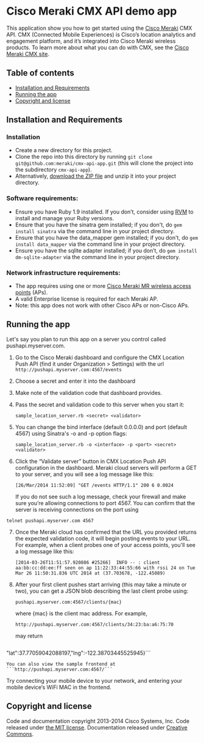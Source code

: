 # Cisco Meraki CMX API demo app

This application show you how to get started using the [Cisco Meraki](https://meraki.cisco.com/) CMX API. CMX (Connected Mobile Experiences) is Cisco’s location analytics and engagement platform, and it’s integrated into Cisco Meraki wireless products. To learn more about what you can do with CMX, see the [Cisco Meraki CMX site](https://meraki.cisco.com/solutions/cmx).

## Table of contents

- [Installation and Requirements](#installation-and-requirements)
- [Running the app](#running-the-app)
- [Copyright and license](#copyright-and-license)


## Installation and Requirements


### Installation

- Create a new directory for this project.
- Clone the repo into this directory by running `git clone git@github.com:meraki/cmx-api-app.git` (this will clone the project into the subdirectory `cmx-api-app`).
- Alternatively, [download the ZIP file](https://github.com/meraki/cmx-api-app/archive/master.zip) and unzip it into your project directory.

### Software requirements:

- Ensure you have Ruby 1.9 installed. If you don’t, consider using [RVM](https://rvm.io) to install and manage your Ruby versions.
- Ensure that you have the sinatra gem installed; if you don't, do `gem install sinatra` via the command line in your project directory.
- Ensure that you have the data_mapper gem installed; if you don't, do `gem install data_mapper` via the command line in your project directory.
- Ensure you have the sqlite adapter installed; if you don’t, do `gem install dm-sqlite-adapter` via the command line in your project directory.
     
### Network infrastructure requirements:

- The app requires using one or more [Cisco Meraki MR wireless access points](https://meraki.cisco.com/products/wireless) (APs).
- A valid Enterprise license is required for each Meraki AP.
- Note: this app does not work with other Cisco APs or non-Cisco APs.



## Running the app
Let's say you plan to run this app on a server you control called pushapi.myserver.com.

1. Go to the Cisco Meraki dashboard and configure the CMX Location Push API (find it under Organization > Settings) with the url `http://pushapi.myserver.com:4567/events`
2. Choose a secret and enter it into the dashboard
3. Make note of the validation code that dashboard provides.
4. Pass the secret and validation code to this server when you start it:

	```sample_location_server.rb <secret> <validator>```
5. You can change the bind interface (default 0.0.0.0) and port (default 4567)
using Sinatra's -o and -p option flags:

	```sample_location_server.rb -o <interface> -p <port> <secret> <validator>```
6. Click the “Validate server” button in CMX Location Push API configuration in
the dashboard. Meraki cloud servers will perform a GET to your server, and you will
see a log message like this:

	```[26/Mar/2014 11:52:09] "GET /events HTTP/1.1" 200 6 0.0024```

	If you do not see such a log message, check your firewall and make sure
you’re allowing connections to port 4567. You can confirm that the server
is receiving connections on the port using

  ```telnet pushapi.myserver.com 4567```

7. Once the Meraki cloud has confirmed that the URL you provided returns the expected
validation code, it will begin posting events to your URL. For example, when
a client probes one of your access points, you'll see a log message like
this:

	```[2014-03-26T11:51:57.920806 #25266]  INFO -- : client aa:bb:cc:dd:ee:ff seen on ap 11:22:33:44:55:66 with rssi 24 on Tue Mar 26 11:50:31.836 UTC 2014 at (37.703678, -122.45089)```

8. After your first client pushes start arriving (this may take a minute or two),
you can get a JSON blob describing the last client probe using:

	```pushapi.myserver.com:4567/clients/{mac}```

	where {mac} is the client mac address. For example,
	
	```http://pushapi.myserver.com:4567/clients/34:23:ba:a6:75:70```

	may return
	
	```{"id":65,"mac":"34:23:ba:a6:75:70","seenAt":"Fri Apr 18 00:01:41.479 UTC 2014",
  "lat":37.77059042088197,"lng":-122.38703445525945}```

	You can also view the sample frontend at ```http://pushapi.myserver.com:4567/```

Try connecting your mobile device to your network, and entering your mobile device‘s WiFi MAC in
the frontend.

## Copyright and license

Code and documentation copyright 2013-2014 Cisco Systems, Inc. Code released under [the MIT license](LICENSE). Documentation released under [Creative Commons](DOCS-LICENSE).